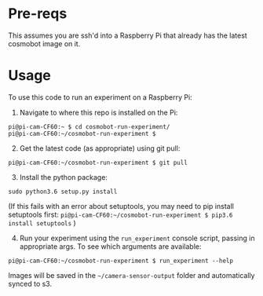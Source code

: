 # Pre-reqs
This assumes you are ssh'd into a Raspberry Pi that already has the latest cosmobot image on it. 

# Usage
To use this code to run an experiment on a Raspberry Pi:
1. Navigate to where this repo is installed on the Pi:
```
pi@pi-cam-CF60:~ $ cd cosmobot-run-experiment/
pi@pi-cam-CF60:~/cosmobot-run-experiment $
```

2. Get the latest code (as appropriate) using git pull:
```
pi@pi-cam-CF60:~/cosmobot-run-experiment $ git pull
```

3. Install the python package:
```
sudo python3.6 setup.py install
```

(If this fails with an error about setuptools, you may need to pip install setuptools first:
    ```
    pi@pi-cam-CF60:~/cosmobot-run-experiment $ pip3.6 install setuptools
    ```
)

4. Run your experiment using the `run_experiment` console script, passing in appropriate args. To see which arguments are available:
```
pi@pi-cam-CF60:~/cosmobot-run-experiment $ run_experiment --help
```

Images will be saved in the `~/camera-sensor-output` folder and automatically synced to s3.
